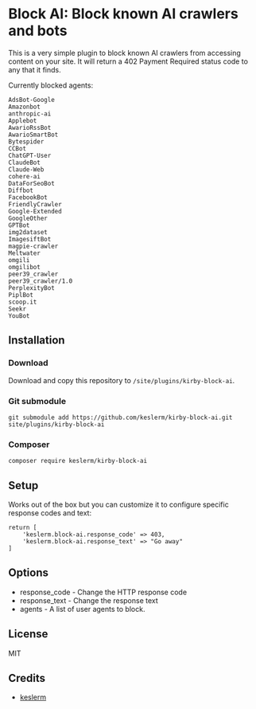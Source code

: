 # Block AI: Block known AI crawlers and bots

This is a very simple plugin to block known AI crawlers from accessing content on your site. It will return a 402 Payment 
Required status code to any that it finds.

Currently blocked agents:

```
AdsBot-Google
Amazonbot
anthropic-ai
Applebot
AwarioRssBot
AwarioSmartBot
Bytespider
CCBot
ChatGPT-User
ClaudeBot
Claude-Web
cohere-ai
DataForSeoBot
Diffbot
FacebookBot
FriendlyCrawler
Google-Extended
GoogleOther
GPTBot
img2dataset
ImagesiftBot
magpie-crawler
Meltwater
omgili
omgilibot
peer39_crawler
peer39_crawler/1.0
PerplexityBot
PiplBot
scoop.it
Seekr
YouBot
```

## Installation

### Download

Download and copy this repository to `/site/plugins/kirby-block-ai`.

### Git submodule

```
git submodule add https://github.com/keslerm/kirby-block-ai.git site/plugins/kirby-block-ai
```

### Composer

```
composer require keslerm/kirby-block-ai
```

## Setup

Works out of the box but you can customize it to configure specific response codes and text:

```
return [
    'keslerm.block-ai.response_code' => 403,
    'keslerm.block-ai.response_text' => "Go away"
]
```

## Options

* response_code - Change the HTTP response code
* response_text - Change the response text
* agents - A list of user agents to block.

## License

MIT

## Credits

- [keslerm](https://github.com/keslerm)
